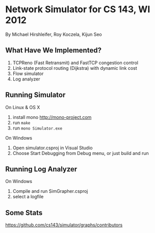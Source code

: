 Network Simulator for CS 143, WI 2012
=====================================
By Michael Hirshleifer, Roy Koczela, Kijun Seo

What Have We Implemented?
-------------------------

1. TCPReno (Fast Retransmit) and FastTCP congestion control 
2. Link-state protocol routing (Dijkstra) with dynamic link cost
3. Flow simulator
4. Log analyzer

Running Simulator
-----------------

On Linux & OS X

  1. install mono <http://mono-project.com>
  2. run `make`
  3. run `mono Simulator.exe`

On Windows

  1. Open simulator.csproj in Visual Studio
  2. Choose Start Debugging from Debug menu, or just build and run

Running Log Analyzer
--------------------

On Windows

  1. Compile and run SimGrapher.csproj
  2. select a logfile

Some Stats
----------
https://github.com/cs143/simulator/graphs/contributors
